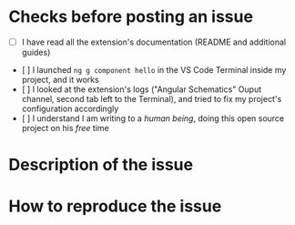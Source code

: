 # Checks before posting an issue

- [ ] I have read all the extension's documentation (README and additional guides)
- [ ] I launched `ng g component hello` in the VS Code Terminal inside my project, and it works
- [ ] I looked at the extension's logs ("Angular Schematics" Ouput channel, second tab left to the Terminal), and tried to fix my project's configuration accordingly
- [ ] I understand I am writing to a *human being*, doing this open source project on his *free* time

<!-- Otherwise the issue will be closed. -->

# Description of the issue

<!-- Be precise, a vague description will not allow to find the problem.. -->

# How to reproduce the issue

<!-- Most common scenarios have already been tested, so without reproduction steps I will not be able to help. -->
